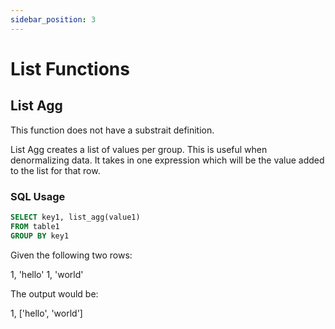 ```yaml
---
sidebar_position: 3
---
```


# List Functions

## List Agg

This function does not have a substrait definition.

List Agg creates a list of values per group. This is useful when denormalizing data.
It takes in one expression which will be the value added to the list for that row.

### SQL Usage

```sql
SELECT key1, list_agg(value1) 
FROM table1
GROUP BY key1
```

Given the following two rows:

1, 'hello'
1, 'world'

The output would be:

1, ['hello', 'world']

